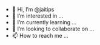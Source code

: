 - 👋 Hi, I’m @jaitips
- 👀 I’m interested in ...
- 🌱 I’m currently learning ...
- 💞️ I’m looking to collaborate on ...
- 📫 How to reach me ...

<!---
jaitips/jaitips is a ✨ special ✨ repository because its `README.md` (this file) appears on your GitHub profile.
You can click the Preview link to take a look at your changes.
--->
